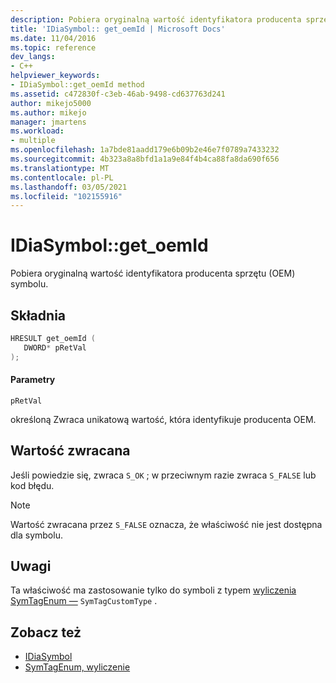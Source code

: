 ```yaml
---
description: Pobiera oryginalną wartość identyfikatora producenta sprzętu (OEM) symbolu.
title: 'IDiaSymbol:: get_oemId | Microsoft Docs'
ms.date: 11/04/2016
ms.topic: reference
dev_langs:
- C++
helpviewer_keywords:
- IDiaSymbol::get_oemId method
ms.assetid: c472830f-c3eb-46ab-9498-cd637763d241
author: mikejo5000
ms.author: mikejo
manager: jmartens
ms.workload:
- multiple
ms.openlocfilehash: 1a7bde81aadd179e6b09b2e46e7f0789a7433232
ms.sourcegitcommit: 4b323a8a8bfd1a1a9e84f4b4ca88fa8da690f656
ms.translationtype: MT
ms.contentlocale: pl-PL
ms.lasthandoff: 03/05/2021
ms.locfileid: "102155916"
---
```

# <a name="idiasymbolget_oemid"></a>IDiaSymbol::get_oemId
Pobiera oryginalną wartość identyfikatora producenta sprzętu (OEM) symbolu.

## <a name="syntax"></a>Składnia

```C++
HRESULT get_oemId ( 
   DWORD* pRetVal
);
```

#### <a name="parameters"></a>Parametry
 `pRetVal`

określoną Zwraca unikatową wartość, która identyfikuje producenta OEM.

## <a name="return-value"></a>Wartość zwracana
 Jeśli powiedzie się, zwraca `S_OK` ; w przeciwnym razie zwraca `S_FALSE` lub kod błędu.

> [!NOTE]
> Wartość zwracana przez `S_FALSE` oznacza, że właściwość nie jest dostępna dla symbolu.

## <a name="remarks"></a>Uwagi
 Ta właściwość ma zastosowanie tylko do symboli z typem [wyliczenia SymTagEnum —](../../debugger/debug-interface-access/symtagenum.md) `SymTagCustomType` .

## <a name="see-also"></a>Zobacz też
- [IDiaSymbol](../../debugger/debug-interface-access/idiasymbol.md)
- [SymTagEnum, wyliczenie](../../debugger/debug-interface-access/symtagenum.md)
